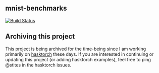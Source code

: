 ## mnist-benchmarks
[![Build Status](https://travis-ci.org//mnist-benchmarks.svg?branch=master)](https://travis-ci.org//mnist-benchmarks)

## Archiving this project
This project is being archived for the time-being since I am working primarily on [hasktorch](https://github.com/hasktorch/hasktorch/) these days. If you are interested in continuing or updating this project (or adding hasktorch examples), feel free to ping @stites in the hasktorch issues.  
